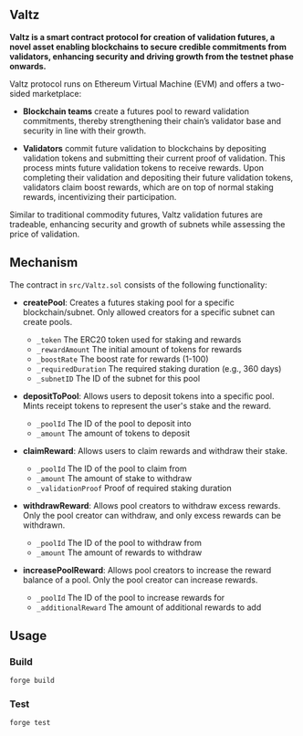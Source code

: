 ## Valtz

**Valtz is a smart contract protocol for creation of validation futures, a novel asset enabling blockchains to secure credible commitments from validators, enhancing security and driving growth from the testnet phase onwards.**

Valtz protocol runs on Ethereum Virtual Machine (EVM) and offers a two-sided marketplace:

- **Blockchain teams** create a futures pool to reward validation commitments, thereby strengthening their chain’s validator base and security in line with their growth.

- **Validators** commit future validation to blockchains by depositing validation tokens and submitting their current proof of validation. This process mints future validation tokens to receive rewards. Upon completing their validation and depositing their future validation tokens, validators claim boost rewards, which are on top of normal staking rewards, incentivizing their participation.

Similar to traditional commodity futures, Valtz validation futures are tradeable, enhancing security and growth of subnets while assessing the price of validation.

## Mechanism

The contract in `src/Valtz.sol` consists of the following functionality:

- **createPool**: Creates a futures staking pool for a specific blockchain/subnet. Only allowed creators for a specific subnet can create pools.
    - `_token` The ERC20 token used for staking and rewards
    - `_rewardAmount` The initial amount of tokens for rewards
    - `_boostRate` The boost rate for rewards (1-100)
    - `_requiredDuration` The required staking duration (e.g., 360 days)
    - `_subnetID` The ID of the subnet for this pool

- **depositToPool**: Allows users to deposit tokens into a specific pool. Mints receipt tokens to represent the user's stake and the reward.
    - `_poolId` The ID of the pool to deposit into
    - `_amount` The amount of tokens to deposit

- **claimReward**: Allows users to claim rewards and withdraw their stake.
    - `_poolId` The ID of the pool to claim from
    - `_amount` The amount of stake to withdraw
    - `_validationProof` Proof of required staking duration

- **withdrawReward**: Allows pool creators to withdraw excess rewards. Only the pool creator can withdraw, and only excess rewards can be withdrawn.
    - `_poolId` The ID of the pool to withdraw from
    - `_amount` The amount of rewards to withdraw

- **increasePoolReward**: Allows pool creators to increase the reward balance of a pool. Only the pool creator can increase rewards.
    - `_poolId` The ID of the pool to increase rewards for
    - `_additionalReward` The amount of additional rewards to add

## Usage

### Build

```sh
forge build
```

### Test

```sh
forge test
```
